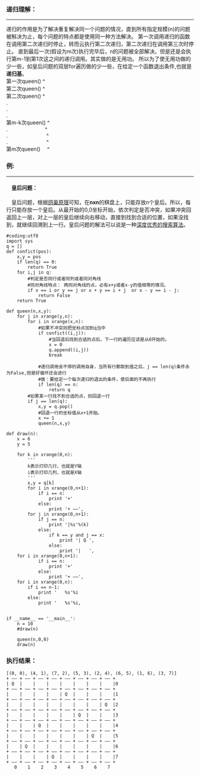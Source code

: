 ### 递归理解：
---
递归的作用是为了解决重复解决同一个问题的情况，直到所有指定规模(n)的问题被斛决为止，每个问题的特点都是使用同一种方法解决。
第一次调用递归的函数在调用第二次递归时停止，转而云执行第二次递归，第二次递归在调用第三次时停止。
直到最后一次(假设为m次)执行完毕后，n的问题被全部解决。但是还是会执行第m-1到第1次这之间的递归调用。其实做的是无用功。
所以为了使无用功做的少一些，如皇后问题的双层for遍历做的少一些，在给定一个函数退出条件,也就是**递归基**。</br>
第一次queen()   ^</br>
第二次queen()   ^</br>
第二次queen()   ^  
.  
.  
.  
第m-k次queen()  ^  
.&emsp; &emsp; &emsp;&emsp; &emsp;&emsp;  ^    
.&emsp; &emsp; &emsp; &emsp; &emsp;&emsp; ^    
.&emsp; &emsp; &emsp; &emsp; &emsp;&emsp; ^  
第m次queen()&emsp;  ^  
### 例:
---
#### &ensp;&ensp;皇后问题：
&ensp;&ensp;皇后问题，根据[鸽巢原理](https://zh.wikipedia.org/wiki/%E9%B4%BF%E5%B7%A2%E5%8E%9F%E7%90%86)可知，在**nxn**的棋盘上，只能存放n个皇后。所以，每行只能存放一个皇后。从最开始的0,0坐标开始，依次判定是否冲突，如果冲突回返回上一层，对上一层的皇后继续向右移动，直接到找到合适的位置，如果没找到，就继续回溯到上一行。皇后问题的解法可以说是一种[深度优秀的搜索算法](https://github.com/salarst/note/blob/master/%E7%AE%97%E6%B3%95%E5%AD%A6%E4%B9%A0/2%E6%B7%B1%E5%BA%A6%E5%92%8C%E5%B9%BF%E5%BA%A6%E6%90%9C%E7%B4%A2%E7%AE%97%E6%B3%95)。
```
#coding:utf8
import sys
q = []
def confict(pos):
    x,y = pos
    if len(q) == 0:
        return True
    for i,j in q:
        #判定是否同行或者同列或者同对角线
        #同对角线特点： 两同对角线的点，必有x+y或者x-y的值相等的情况。
        if x == i or y == j or x + y == i + j  or x - y == i - j:
            return False
    return True

def queen(n,x,y):
    for j in xrange(y,n):
        for i in xrange(x,n):
            #如果不冲突则把坐标点加到q当中
            if confict((i,j)):
                #当回退后找到合适的点后，下一行的遍历应该是从0开始的。
                x = 0
                q.append((i,j))
                break
  
            #递归调用会不停的调用自身，当所有行都取到值之后，j == len(q)条件永为False,但是好循环还会进行
            #故：要给定一个每次递归的退出的条件，使后面的不再执行
            if len(q) == n:
                return q
        #如果某一行找不到合适的点，则回退一行
        if j == len(q):
            x,y = q.pop()
            #回退一行的坐标值从x+1开始。
            x += 1
            queen(n,x,y)
            
def draw(n):
    x = 6
    y = 5

    for k in xrange(0,n):
        '''
        k表示打印几行，也就是Y轴
        i表示打印几列，也就是X轴
        '''
        x,y = q[k]
        for i in xrange(0,n+1):
            if i == n:
                print '+'
            else:
                print '+ ——',
        for j in xrange(0,n+1):
            if j == n:
                print '|%s'%(k)
            else:
                if k == y and j == x:
                    print '| Q ',
                else:
                    print '|   ',
    for i in xrange(0,n+1):
            if i == n:
                print '+'
            else:
                print '+ ——',
    for i in xrange(0,n):
        if i == n-1:
            print '   %s'%i
        else:
            print '   %s'%i,


if __name__ == '__main__':
    n = 10
    #draw(n)

    queen(n,0,0)
    draw(n)

```
### 执行结果：
```
[(0, 0), (4, 1), (7, 2), (5, 3), (2, 4), (6, 5), (1, 6), (3, 7)]
+ —— + —— + —— + —— + —— + —— + —— + —— +
| Q  |    |    |    |    |    |    |    |0
+ —— + —— + —— + —— + —— + —— + —— + —— +
|    |    |    |    | Q  |    |    |    |1
+ —— + —— + —— + —— + —— + —— + —— + —— +
|    |    |    |    |    |    |    | Q  |2
+ —— + —— + —— + —— + —— + —— + —— + —— +
|    |    |    |    |    | Q  |    |    |3
+ —— + —— + —— + —— + —— + —— + —— + —— +
|    |    | Q  |    |    |    |    |    |4
+ —— + —— + —— + —— + —— + —— + —— + —— +
|    |    |    |    |    |    | Q  |    |5
+ —— + —— + —— + —— + —— + —— + —— + —— +
|    | Q  |    |    |    |    |    |    |6
+ —— + —— + —— + —— + —— + —— + —— + —— +
|    |    |    | Q  |    |    |    |    |7
+ —— + —— + —— + —— + —— + —— + —— + —— +
   0    1    2    3    4    5    6    7
```
